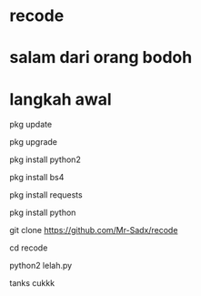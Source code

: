 # recode

salam dari orang bodoh 
=====================



langkah awal
============

pkg update

pkg upgrade

pkg install python2 

pkg install bs4

pkg install requests 

pkg install python

git clone https://github.com/Mr-Sadx/recode

cd recode

python2 lelah.py

tanks cukkk
